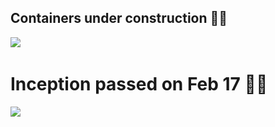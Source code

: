 ## Containers under construction :construction_worker_woman:

![](https://i.imgur.com/IYQ9WYt.jpg)
&nbsp;
<!---
![](https://i.imgur.com/NKUmw2h.jpg)
--->


# Inception passed on Feb 17 :elf_woman:

![](https://i.imgur.com/w2XPjaZ.png)

<!---
![](https://i.imgur.com/Op6BF0O.png)
--->

